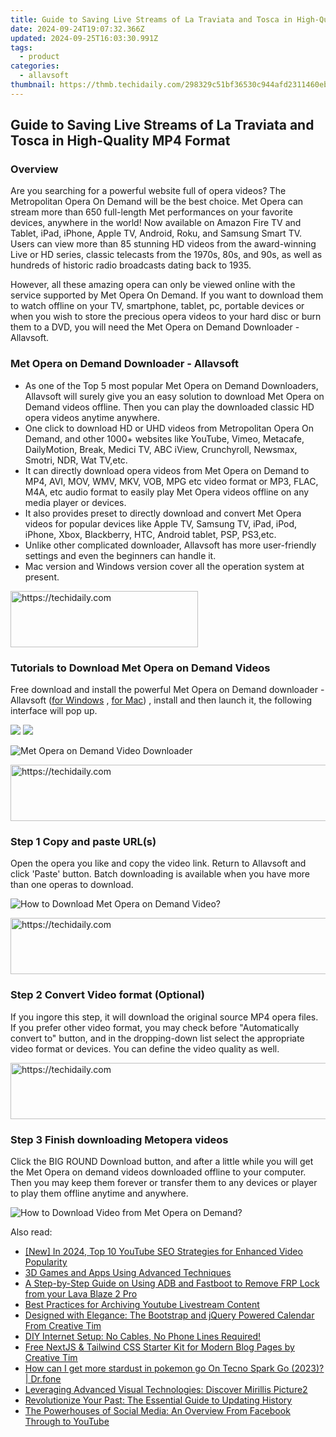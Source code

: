 ```yaml
---
title: Guide to Saving Live Streams of La Traviata and Tosca in High-Quality MP4 Format
date: 2024-09-24T19:07:32.366Z
updated: 2024-09-25T16:03:30.991Z
tags:
  - product
categories:
  - allavsoft
thumbnail: https://thmb.techidaily.com/298329c51bf36530c944afd2311460eb93803d5bd2abed16461ddf6c80bb2da9.jpg
---
```


## Guide to Saving Live Streams of La Traviata and Tosca in High-Quality MP4 Format

### Overview

Are you searching for a powerful website full of opera videos? The Metropolitan Opera On Demand will be the best choice. Met Opera can stream more than 650 full-length Met performances on your favorite devices, anywhere in the world! Now available on Amazon Fire TV and Tablet, iPad, iPhone, Apple TV, Android, Roku, and Samsung Smart TV. Users can view more than 85 stunning HD videos from the award-winning Live or HD series, classic telecasts from the 1970s, 80s, and 90s, as well as hundreds of historic radio broadcasts dating back to 1935.

However, all these amazing opera can only be viewed online with the service supported by Met Opera On Demand. If you want to download them to watch offline on your TV, smartphone, tablet, pc, portable devices or when you wish to store the precious opera videos to your hard disc or burn them to a DVD, you will need the Met Opera on Demand Downloader - Allavsoft.

### Met Opera on Demand Downloader - Allavsoft

* As one of the Top 5 most popular Met Opera on Demand Downloaders, Allavsoft will surely give you an easy solution to download Met Opera on Demand videos offline. Then you can play the downloaded classic HD opera videos anytime anywhere.
* One click to download HD or UHD videos from Metropolitan Opera On Demand, and other 1000+ websites like YouTube, Vimeo, Metacafe, DailyMotion, Break, Medici TV, ABC iView, Crunchyroll, Newsmax, Smotri, NDR, Wat TV,etc.
* It can directly download opera videos from Met Opera on Demand to MP4, AVI, MOV, WMV, MKV, VOB, MPG etc video format or MP3, FLAC, M4A, etc audio format to easily play Met Opera videos offline on any media player or devices.
* It also provides preset to directly download and convert Met Opera videos for popular devices like Apple TV, Samsung TV, iPad, iPod, iPhone, Xbox, Blackberry, HTC, Android tablet, PSP, PS3,etc.
* Unlike other complicated downloader, Allavsoft has more user-friendly settings and even the beginners can handle it.
* Mac version and Windows version cover all the operation system at present.

<!-- affiliate ads begin -->
<a href="https://aligracehair.sjv.io/c/5597632/1948932/19272" target="_top" id="1948932">
  <img src="//a.impactradius-go.com/display-ad/19272-1948932" border="0" alt="https://techidaily.com" width="300" height="90"/>
</a>
<img height="0" width="0" src="https://aligracehair.sjv.io/i/5597632/1948932/19272" style="position:absolute;visibility:hidden;" border="0" />
<!-- affiliate ads end -->

### Tutorials to Download Met Opera on Demand Videos

Free download and install the powerful Met Opera on Demand downloader - Allavsoft ([for Windows](https://tools.techidaily.com/allavsoft/products/) , [for Mac](https://tools.techidaily.com/allavsoft/products/)) , install and then launch it, the following interface will pop up.

[![](https://www.allavsoft.com/how-to/../images/how-to/free-download-win.jpg)](https://tools.techidaily.com/allavsoft/products/) [![](https://www.allavsoft.com/how-to/../images/how-to/free-download-mac.jpg)](https://tools.techidaily.com/allavsoft/products/)

![Met Opera on Demand Video Downloader](https://www.allavsoft.com/how-to/../images/allavsoft/screen-shot-600.jpg)

<!-- affiliate ads begin -->
<a href="https://appsumo.8odi.net/c/5597632/2151890/7443" target="_top" id="2151890">
  <img src="//a.impactradius-go.com/display-ad/7443-2151890" border="0" alt="https://techidaily.com" width="728" height="90"/>
</a>
<img height="0" width="0" src="https://appsumo.8odi.net/i/5597632/2151890/7443" style="position:absolute;visibility:hidden;" border="0" />
<!-- affiliate ads end -->

### Step 1 Copy and paste URL(s)

Open the opera you like and copy the video link. Return to Allavsoft and click 'Paste' button. Batch downloading is available when you have more than one operas to download.

![How to Download Met Opera on Demand Video?](https://www.allavsoft.com/how-to/../images/how-to/download-rtmp-video/download-rtmp-video.jpg)

<!-- affiliate ads begin -->
<a href="https://imp.i357552.net/c/5597632/863035/11832" target="_top" id="863035">
  <img src="//a.impactradius-go.com/display-ad/11832-863035" border="0" alt="https://techidaily.com" width="728" height="90"/>
</a>
<img height="0" width="0" src="https://imp.i357552.net/i/5597632/863035/11832" style="position:absolute;visibility:hidden;" border="0" />
<!-- affiliate ads end -->

### Step 2 Convert Video format (Optional)

If you ingore this step, it will download the original source MP4 opera files. If you prefer other video format, you may check before "Automatically convert to" button, and in the dropping-down list select the appropriate video format or devices. You can define the video quality as well.

<!-- affiliate ads begin -->
<a href="https://sentrypc.7eer.net/c/5597632/398455/3022" target="_top" id="398455">
  <img src="//a.impactradius-go.com/display-ad/3022-398455" border="0" alt="https://techidaily.com" width="728" height="90"/>
</a>
<img height="0" width="0" src="https://sentrypc.7eer.net/i/5597632/398455/3022" style="position:absolute;visibility:hidden;" border="0" />
<!-- affiliate ads end -->

### Step 3 Finish downloading Metopera videos

Click the BIG ROUND Download button, and after a little while you will get the Met Opera on demand videos downloaded offline to your computer. Then you may keep them forever or transfer them to any devices or player to play them offline anytime and anywhere. 

![How to Download Video from Met Opera on Demand?](https://www.allavsoft.com/how-to/../images/how-to/download-videos-from-metopera-on-demand/download-met-opera-on-demand.jpg)

<ins class="adsbygoogle"
     style="display:block"
     data-ad-format="autorelaxed"
     data-ad-client="ca-pub-7571918770474297"
     data-ad-slot="1223367746"></ins>

<ins class="adsbygoogle"
     style="display:block"
     data-ad-client="ca-pub-7571918770474297"
     data-ad-slot="8358498916"
     data-ad-format="auto"
     data-full-width-responsive="true"></ins>

<span class="atpl-alsoreadstyle">Also read:</span>
<div><ul>
<li><a href="https://youtube-blog.techidaily.com/n-2024-top-10-youtube-seo-strategies-for-enhanced-video-popularity/"><u>[New] In 2024, Top 10 YouTube SEO Strategies for Enhanced Video Popularity</u></a></li>
<li><a href="https://fox-pages.techidaily.com/3d-games-and-apps-using-advanced-techniques/"><u>3D Games and Apps Using Advanced Techniques</u></a></li>
<li><a href="https://android-frp.techidaily.com/a-step-by-step-guide-on-using-adb-and-fastboot-to-remove-frp-lock-from-your-lava-blaze-2-pro-by-drfone-android/"><u>A Step-by-Step Guide on Using ADB and Fastboot to Remove FRP Lock from your Lava Blaze 2 Pro</u></a></li>
<li><a href="https://screen-sharing-recording.techidaily.com/best-practices-for-archiving-youtube-livestream-content/"><u>Best Practices for Archiving Youtube Livestream Content</u></a></li>
<li><a href="https://fox-pages.techidaily.com/designed-with-elegance-the-bootstrap-and-jquery-powered-calendar-from-creative-tim/"><u>Designed with Elegance: The Bootstrap and jQuery Powered Calendar From Creative Tim</u></a></li>
<li><a href="https://techno-recovery.techidaily.com/diy-internet-setup-no-cables-no-phone-lines-required/"><u>DIY Internet Setup: No Cables, No Phone Lines Required!</u></a></li>
<li><a href="https://fox-pages.techidaily.com/free-nextjs-and-tailwind-css-starter-kit-for-modern-blog-pages-by-creative-tim/"><u>Free NextJS & Tailwind CSS Starter Kit for Modern Blog Pages by Creative Tim</u></a></li>
<li><a href="https://android-pokemon-go.techidaily.com/how-can-i-get-more-stardust-in-pokemon-go-on-tecno-spark-go-2023-drfone-by-drfone-virtual-android/"><u>How can I get more stardust in pokemon go On Tecno Spark Go (2023)? | Dr.fone</u></a></li>
<li><a href="https://fox-pages.techidaily.com/leveraging-advanced-visual-technologies-discover-mirillis-picture2/"><u>Leveraging Advanced Visual Technologies: Discover Mirillis Picture2</u></a></li>
<li><a href="https://fox-pages.techidaily.com/revolutionize-your-past-the-essential-guide-to-updating-history/"><u>Revolutionize Your Past: The Essential Guide to Updating History</u></a></li>
<li><a href="https://win-forum.techidaily.com/the-powerhouses-of-social-media-an-overview-from-facebook-through-to-youtube/"><u>The Powerhouses of Social Media: An Overview From Facebook Through to YouTube</u></a></li>
</ul></div>

